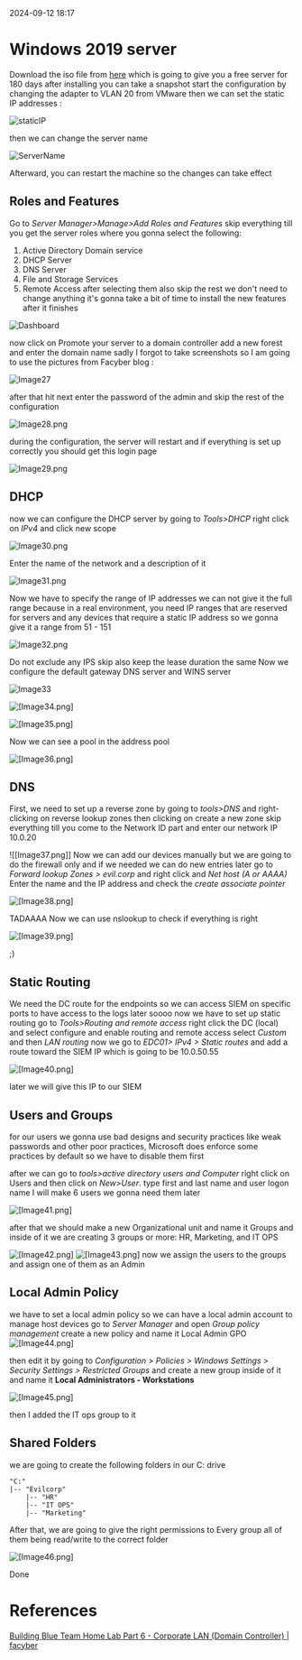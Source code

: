 2024-09-12 18:17



# Windows 2019 server 

Download the iso file from [here](https://www.microsoft.com/en-us/evalcenter/evaluate-windows-server-2019) which is going to give you a free server for 180 days after installing you can take a snapshot 
start the configuration by changing the adapter to VLAN 20 from VMware then we can set the static IP addresses :

![staticIP](/Attachment/Image24.png)

then we can change the server name 

![ServerName](/Attachment/Image25.png)

Afterward, you can restart the machine so the changes can take effect

## Roles and Features 

Go to _Server Manager>Manage>Add Roles and Features_ skip everything till you get the server roles where you gonna select the following:
1. Active Directory Domain service 
2. DHCP Server
3. DNS Server
4. File and Storage Services 
5. Remote Access 
after selecting them also skip the rest we don't need to change anything it's gonna take a bit of time to install the new features after it finishes 

![Dashboard](/Attachment/Image26.png)

now click on Promote your server to a domain controller 
add a new forest and enter the domain name sadly I forgot to take screenshots so I am going to use the pictures from Facyber blog :

![Image27](/Attachment/Image27.png)


after that hit next enter the password of the admin and skip the rest of the configuration 

![Image28.png](/Attachment/Image28.png)

during the configuration, the server will restart and if everything is set up correctly you should get this login page 

![Image29.png](/Attachment/Image29.png)

## DHCP

now we can configure the DHCP server by going to _Tools>DHCP_ right click on _IPv4_ and click new scope 

![Image30.png](/Attachment/Image30.png)

Enter the name of the network and a description of it 

![Image31.png](/Attachment/Image31.png)

Now we have to specify the range of IP addresses we can not give it the full range because in a real environment, you need IP ranges that are reserved for servers and any devices that require a static IP address so we gonna give it a range from 51 - 151

![Image32.png](/Attachment/Image32.png)

Do not exclude any IPS skip also keep the lease duration the same 
Now we configure the default gateway DNS server and WINS server

![Image33](/Attachment/Image33.png)

![[Image34.png]](/Attachment/Image34.png)

![[Image35.png]](/Attachment/Image35.png)

Now we can see a pool in the address pool

![[Image36.png]](/Attachment/Image36.png)

## DNS 

First, we need to set up a reverse zone by going to _tools>DNS_ and right-clicking on reverse lookup zones then clicking on create a new zone skip everything till you come to the Network ID part and enter our network IP 10.0.20

![[Image37.png]]
Now we can add our devices manually but we are going to do the firewall only and if we needed we can do new entries later go to _Forward lookup Zones > evil.corp_ and right click and _Net host (A or AAAA)_
Enter the name and the IP address and check the _create associate pointer_ 

![[Image38.png]](/Attachment/Image38.png)

TADAAAA Now we can use nslookup to check if everything is right  

![[Image39.png]](/Attachment/Image39.png)

;)

## Static Routing 

We need the DC route for the endpoints so we can access SIEM on specific ports to have access to the logs later soooo now we have to set up static routing go to _Tools>Routing and remote access_ right click the DC (local) and select configure and enable routing and remote access select _Custom_ and then _LAN routing_
now we go to _EDC01> IPv4 > Static routes_ and add a route toward the SIEM IP which is going to be 10.0.50.55 

![[Image40.png]](/Attachment/Image40.png)

later we will give this IP to our SIEM 

## Users and Groups

for our users we gonna use bad designs and security practices like weak passwords and other poor practices, Microsoft does enforce some practices by default so we have to disable them  first 

after we can go to _tools>active directory users and Computer_ right click on Users and then click on _New>User_. type first and last name and user logon name I will make 6 users we gonna need them later 

![[Image41.png]](/Attachment/Image41.png)

after that we should make a new Organizational unit and name it Groups and inside of it we are creating 3 groups or more: HR, Marketing, and IT OPS 

![[Image42.png]](/Attachment/Image42.png)
![[Image43.png]](/Attachment/Image43.png)
now we assign the users to the groups and assign one of them as an Admin 

## Local Admin Policy

we have to set a local admin policy so we can have a local admin account to manage host devices 
go to _Server Manager_ and open _Group policy management_ create a new policy and name it Local Admin GPO
![[Image44.png]](/Attachment/Image44.png)

then edit it by going to _Configuration > Policies > Windows Settings > Security Settings > Restricted Groups_ and create a new group inside of it and name it **Local Administrators - Workstations**

![[Image45.png]](/Attachment/Image45.png)

then I added the IT ops group to it 

## Shared Folders

we are going to create the following folders in our C: drive  
```
"C:"
|-- "Evilcorp"
    |-- "HR"
    |-- "IT OPS"
    |-- "Marketing"
```

After that, we are going to give the right permissions to Every group all of them being read/write to the correct folder 

![[Image46.png]](/Attachment/Image46.png)

Done
# References 

[Building Blue Team Home Lab Part 6 - Corporate LAN (Domain Controller) | facyber](https://facyber.me/posts/blue-team-lab-guide-part-6/)
